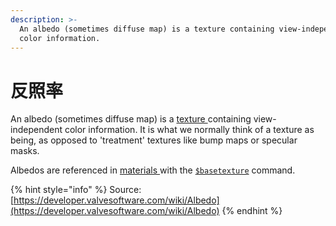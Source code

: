 ```yaml
---
description: >-
  An albedo (sometimes diffuse map) is a texture containing view-independent
  color information.
---
```


# 反照率

An albedo \(sometimes diffuse map\) is a [texture ](./)containing view-independent color information. It is what we normally think of a texture as being, as opposed to 'treatment' textures like bump maps or specular masks.

Albedos are referenced in [materials ](valve-material-type-vmt.md)with the [`$basetexture`](shader/usdbasetexture.md) command.

{% hint style="info" %}
Source: [https://developer.valvesoftware.com/wiki/Albedo](https://developer.valvesoftware.com/wiki/Albedo)
{% endhint %}



